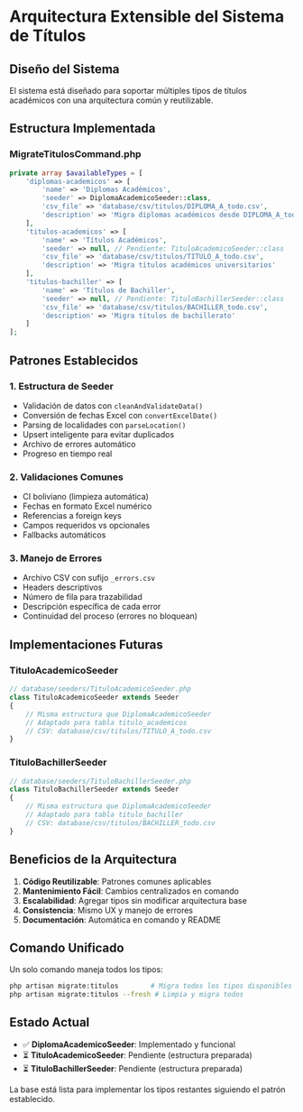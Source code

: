 # Arquitectura Extensible del Sistema de Títulos

## Diseño del Sistema
El sistema está diseñado para soportar múltiples tipos de títulos académicos con una arquitectura común y reutilizable.

## Estructura Implementada

### MigrateTitulosCommand.php
```php
private array $availableTypes = [
    'diplomas-academicos' => [
        'name' => 'Diplomas Académicos',
        'seeder' => DiplomaAcademicoSeeder::class,
        'csv_file' => 'database/csv/titulos/DIPLOMA_A_todo.csv',
        'description' => 'Migra diplomas académicos desde DIPLOMA_A_todo.csv'
    ],
    'titulos-academicos' => [
        'name' => 'Títulos Académicos',
        'seeder' => null, // Pendiente: TituloAcademicoSeeder::class
        'csv_file' => 'database/csv/titulos/TITULO_A_todo.csv',
        'description' => 'Migra títulos académicos universitarios'
    ],
    'titulos-bachiller' => [
        'name' => 'Títulos de Bachiller',
        'seeder' => null, // Pendiente: TituloBachillerSeeder::class
        'csv_file' => 'database/csv/titulos/BACHILLER_todo.csv',
        'description' => 'Migra títulos de bachillerato'
    ]
];
```

## Patrones Establecidos

### 1. Estructura de Seeder
- Validación de datos con `cleanAndValidateData()`
- Conversión de fechas Excel con `convertExcelDate()`
- Parsing de localidades con `parseLocation()`
- Upsert inteligente para evitar duplicados
- Archivo de errores automático
- Progreso en tiempo real

### 2. Validaciones Comunes
- CI boliviano (limpieza automática)
- Fechas en formato Excel numérico
- Referencias a foreign keys
- Campos requeridos vs opcionales
- Fallbacks automáticos

### 3. Manejo de Errores
- Archivo CSV con sufijo `_errors.csv`
- Headers descriptivos
- Número de fila para trazabilidad
- Descripción específica de cada error
- Continuidad del proceso (errores no bloquean)

## Implementaciones Futuras

### TituloAcademicoSeeder
```php
// database/seeders/TituloAcademicoSeeder.php
class TituloAcademicoSeeder extends Seeder
{
    // Misma estructura que DiplomaAcademicoSeeder
    // Adaptado para tabla titulo_academicos
    // CSV: database/csv/titulos/TITULO_A_todo.csv
}
```

### TituloBachillerSeeder
```php
// database/seeders/TituloBachillerSeeder.php  
class TituloBachillerSeeder extends Seeder
{
    // Misma estructura que DiplomaAcademicoSeeder
    // Adaptado para tabla titulo_bachiller
    // CSV: database/csv/titulos/BACHILLER_todo.csv
}
```

## Beneficios de la Arquitectura

1. **Código Reutilizable**: Patrones comunes aplicables
2. **Mantenimiento Fácil**: Cambios centralizados en comando
3. **Escalabilidad**: Agregar tipos sin modificar arquitectura base
4. **Consistencia**: Mismo UX y manejo de errores
5. **Documentación**: Automática en comando y README

## Comando Unificado
Un solo comando maneja todos los tipos:
```bash
php artisan migrate:titulos        # Migra todos los tipos disponibles
php artisan migrate:titulos --fresh # Limpia y migra todos
```

## Estado Actual
- ✅ **DiplomaAcademicoSeeder**: Implementado y funcional
- ⏳ **TituloAcademicoSeeder**: Pendiente (estructura preparada)
- ⏳ **TituloBachillerSeeder**: Pendiente (estructura preparada)

La base está lista para implementar los tipos restantes siguiendo el patrón establecido.